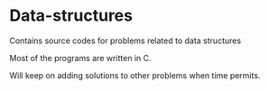 # Data-structures
Contains source codes for problems related to data structures

Most of the programs are written in C.

Will keep on adding solutions to other problems  when time permits.
